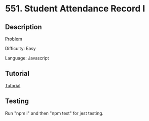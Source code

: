 # 551. Student Attendance Record I

## Description

[Problem](https://leetcode.com/problems/student-attendance-record-i/)

Difficulty: Easy

Language: Javascript

## Tutorial

[Tutorial](https://youtu.be/7Qh7zyd6QDQ)

## Testing

Run "npm i" and then "npm test" for jest testing.

